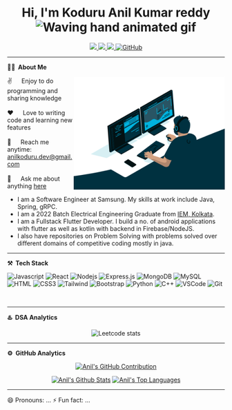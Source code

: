 <p align="center"> 
         <h1 align="center"> Hi, I'm Koduru Anil Kumar reddy <img src="https://raw.githubusercontent.com/nixin72/nixin72/master/wave.gif" alt="Waving hand animated gif" height="45" width="45" /></h1>
</p>
<p align="center">
<a href="https://www.linkedin.com/in/anil-koduru-17aa13214/"><img src="https://img.shields.io/badge/LinkedIn-0077B5?style=for-the-badge&logo=linkedin&logoColor=white"/> </a>
<a href="https://leetcode.com/Anil127/"><img src="https://img.shields.io/badge/-LeetCode-FFA116?style=for-the-badge&logo=LeetCode&logoColor=black"/> </a>
<a href="mailto:anilkoduru27@gmail.com"><img src="https://img.shields.io/badge/Gmail-D14836?style=for-the-badge&logo=gmail&logoColor=white"/> </a>
<a href="https://drive.google.com/file/d/1pSEsqmre-5SbxXvsC7qT8g_1-3-Z-9os/view?usp=sharing"><img src="https://img.shields.io/badge/Resume-brightgreen?style=for-the-badge" alt="GitHub"> </a>
</p>

<!-- About Section -->
***
**👨‍💻 &nbsp;About Me**
<p>
 <img align="right" width="350" src="/assests/coding.gif" alt="Coding gif" />
  
 ✌️ &emsp; Enjoy to do programming and sharing knowledge <br/><br/>
 ❤️ &emsp; Love to writing code and learning new features<br/><br/>
 📧 &emsp; Reach me anytime: anilkoduru.dev@gmail.com<br/><br/>
 💬 &emsp; Ask me about anything [here](https://github.com/anilkoduru/anilkoduru/issues)

</p>

* I am a Software Engineer at Samsung. My skills at work include Java, Spring, gRPC.
* I am a 2022 Batch Electrical Engineering Graduate from [IEM, Kolkata](https://iem.edu.in/).
* I am a Fullstack Flutter Developer. I build a no. of android applications with flutter as well as kotlin with backend in Firebase/NodeJS.
* I also have repositories on Problem Solving with problems solved over different domains of competitive coding mostly in java.

***
**⚒️ &nbsp;Tech Stack**

![Javascript](https://img.shields.io/badge/Javascript-F0DB4F?style=for-the-badge&labelColor=black&logo=javascript&logoColor=F0DB4F)
![React](https://img.shields.io/badge/-React-61DBFB?style=for-the-badge&labelColor=black&logo=react&logoColor=61DBFB)
![Nodejs](https://img.shields.io/badge/Nodejs-3C873A?style=for-the-badge&labelColor=black&logo=node.js&logoColor=3C873A)
![Express.js](https://img.shields.io/badge/Express.js-000000?style=for-the-badge&logo=express&logoColor=white)
![MongoDB](https://img.shields.io/badge/MongoDB-4EA94B?style=for-the-badge&logo=mongodb&logoColor=white)
![MySQL](https://img.shields.io/badge/mysql-%2300f.svg?style=for-the-badge&logo=mysql&logoColor=white)
![HTML](https://img.shields.io/badge/HTML5-E34F26?style=for-the-badge&logo=html5&logoColor=white)
![CSS3](https://img.shields.io/badge/CSS3-1572B6?style=for-the-badge&logo=css3&logoColor=white)
![Tailwind](https://img.shields.io/badge/Tailwind_CSS-092749?style=for-the-badge&logo=tailwindcss&logoColor=06B6D4&labelColor=000000)
![Bootstrap](https://img.shields.io/badge/Bootstrap-563D7C?style=for-the-badge&logo=bootstrap&logoColor=white)
![Python](https://img.shields.io/badge/python-3670A0?style=for-the-badge&logo=python&logoColor=ffdd54)
![C++](https://img.shields.io/badge/c++-%2300599C.svg?style=for-the-badge&logo=c%2B%2B&logoColor=white)
![VSCode](https://img.shields.io/badge/Visual_Studio-0078d7?style=for-the-badge&logo=visual%20studio&logoColor=white)
![Git](https://img.shields.io/badge/Git-F05032?style=for-the-badge&logo=git&logoColor=white)

<br/>

***
**♨️ &nbsp;DSA Analytics**

<p align="center"> <img src="https://leetcard.jacoblin.cool/Anil127?site=us?theme=dark&font=Noto%20Sans&ext=contest" 
         alt="Leetcode stats" height="350"/></p>

***
**⚙️ &nbsp;GitHub Analytics**
 
<p align="center">
  <a href="https://github.com/anilkoduru">
    <img src="https://github-profile-summary-cards.vercel.app/api/cards/profile-details?username=anilkoduru&theme=react" height="160px" alt="Anil's GitHub Contribution"/>
  </a>
</p>

<p align="center">
<a> 
    <a href="https://github.com/anilkoduru"><img alt="Anil's Github Stats" src="https://denvercoder1-github-readme-stats.vercel.app/api?username=anilkoduru&show_icons=true&count_private=true&theme=react&border_color=ffffff&bg_color=0D1117" height="160px" width="49.5%"/></a>
  <a href="https://github.com/anilkoduru"><img alt="Anil's Top Languages" src="https://denvercoder1-github-readme-stats.vercel.app/api/top-langs/?username=anilkoduru&langs_count=8&layout=compact&theme=react&border_color=ffffff&bg_color=0D1117" height="160px" width="49.5%"/></a>
  <br/>
</a>
</p>

***
😄 Pronouns: ...
⚡ Fun fact: ...

<!--
**anilkoduru/anilkoduru** is a ✨ _special_ ✨ repository because its `README.md` (this file) appears on your GitHub profile.

Here are some ideas to get you started:

- 🔭 I’m currently working on ...
- 🌱 I’m currently learning ...
- 👯 I’m looking to collaborate on ...
- 🤔 I’m looking for help with ...
- 💬 Ask me about ...
- 📫 How to reach me: ...
- 😄 Pronouns: ...
- ⚡ Fun fact: ...
-->
